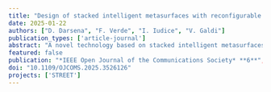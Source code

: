 ```yaml
---
title: "Design of stacked intelligent metasurfaces with reconfigurable amplitude and phase for multiuser downlink beamforming"
date: 2025-01-22
authors: ["D. Darsena", "F. Verde", "I. Iudice", "V. Galdi"]
publication_types: ['article-journal']
abstract: "A novel technology based on stacked intelligent metasurfaces (SIM) has recently emerged. This platform involves cascading multiple metasurfaces, each acting as a digitally programmable physical layer within a diffractive neural network. SIM enable the implementation of signal-processing transformations directly in the electromagnetic wave domain, eliminating the need for expensive, high-precision, and power-intensive digital platforms. However, existing studies employing SIM in wireless communication applications rely solely on nearly passive structures that control only the phase of the meta-atoms in each layer. In this study, we propose a SIM-aided downlink multiuser transmission scheme, where the SIM at the base station (BS) end is designed by combining nearly passive layers with phase-only reconﬁguration capabilities and active layers integrated with ampliﬁer chips to enable amplitude control. Our optimal design aims at maximizing the sum rate for the best group of users by jointly optimizing the transmit power allocation at the BS and the wave-based beamforming at the SIM. In addition to the standard sum-power constraint at the BS, our optimization framework includes two additional constraints: (i) a per-stream power preserving constraint to prevent propagation losses across the SIM, and (ii) an amplitude constraint to account for power limitations for each active layer. To further reduce the complexity of the optimal beamforming solution, we explore a simple yet suboptimal zero-forcing (ZF) beamforming design, where the wavebased transformation implemented by the SIM is selected to eliminate interference among user streams. Finally, extensive Monte Carlo simulations demonstrate that incorporating both nearly passive and active layers within the SIM signiﬁcantly enhances capacity compared to previously reported phase-only coding SIM. Additionally, the numerical results reveal that low-complexity ZF beamforming approaches optimality in terms of maximum sum rate even for a relatively small number of users."
featured: false
publication: "*IEEE Open Journal of the Communications Society* **6**", 531-550
doi: "10.1109/OJCOMS.2025.3526126"
projects: ['STREET']
---
```

